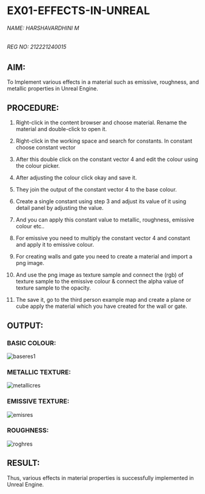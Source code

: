 # EX01-EFFECTS-IN-UNREAL

###### NAME: HARSHAVARDHINI M
###### REG NO: 212221240015

## AIM:

To Implement various effects in a material such as emissive, roughness, and metallic properties in Unreal Engine.

## PROCEDURE:

1. Right-click in the content browser and choose material.  Rename the material and double-click to open it.

2. Right-click in the working space and search for constants. In constant choose constant vector 

3. After this double click on the constant vector 4 and edit the colour using the colour
picker.

4. After adjusting the colour click okay and save it.

5. They join the output of the constant vector 4 to the base colour.

6. Create a single constant using step 3 and adjust its value of it using detail panel by
adjusting the value.

7. And you can apply this constant value to metallic, roughness, emissive colour etc..

8. For emissive you need to multiply the constant vector 4 and constant and apply it to
emissive colour.

9. For creating walls and gate you need to create a material and import a png image.

10. And use the png image as texture sample and connect the (rgb) of texture sample to
the emissive colour & connect the alpha value of texture sample to the opacity.

11. The save it, go to the third person example map and create a plane or cube apply the
material which you have created for the wall or gate.

## OUTPUT:

### BASIC COLOUR:
![baseres1](https://github.com/Aashima02/Effects-in-Unreal/assets/93427086/369b00c7-4e9b-4271-9106-27d5fdb435f7)

### METALLIC TEXTURE:
![metallicres](https://github.com/Aashima02/Effects-in-Unreal/assets/93427086/12e0abad-dcd0-48d0-8f41-c66615fcc9bd)


### EMISSIVE TEXTURE:
![emisres](https://github.com/Aashima02/Effects-in-Unreal/assets/93427086/52c0ab1e-69c5-4f76-989b-4fb413968d13)

### ROUGHNESS:
![roghres](https://github.com/Aashima02/Effects-in-Unreal/assets/93427086/adbf7cb5-b26b-474c-84ca-c9385eb7cf62)


## RESULT:

Thus, various effects in material properties is successfully implemented in Unreal Engine.
